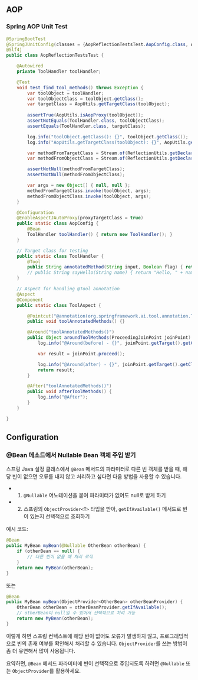 
## AOP

### Spring AOP Unit Test

```java
@SpringBootTest
@SpringJUnitConfig(classes = {AopReflectionTestsTest.AopConfig.class, AopReflectionTestsTest.ToolAspect.class})
@Slf4j
public class AopReflectionTestsTest {

    @Autowired
    private ToolHandler toolHandler;

    @Test
    void test_find_tool_methods() throws Exception {
        var toolObject = toolHandler;
        var toolObjectClass = toolObject.getClass();
        var targetClass = AopUtils.getTargetClass(toolObject);
        
        assertTrue(AopUtils.isAopProxy(toolObject));
        assertNotEquals(ToolHandler.class, toolObjectClass);
        assertEquals(ToolHandler.class, targetClass);

        log.info("toolObject.getClass(): {}", toolObject.getClass());
        log.info("AopUtils.getTargetClass(toolObject): {}", AopUtils.getTargetClass(toolObject));

        var methodFromTargetClass = Stream.of(ReflectionUtils.getDeclaredMethods(targetClass)).filter(m -> m.getName().equals("annotatedMethod")).findFirst().get();
        var methodFromObjectClass = Stream.of(ReflectionUtils.getDeclaredMethods(toolObjectClass)).filter(m -> m.getName().equals("annotatedMethod")).findFirst().orElse(null);

        assertNotNull(methodFromTargetClass);
        assertNotNull(methodFromObjectClass);

        var args = new Object[] { null, null };
        methodFromTargetClass.invoke(toolObject, args);
        methodFromObjectClass.invoke(toolObject, args);
    }

    @Configuration
    @EnableAspectJAutoProxy(proxyTargetClass = true)
    public static class AopConfig {
        @Bean
        ToolHandler toolHandler() { return new ToolHandler(); }
    }

    // Target class for testing
    public static class ToolHandler {
        @Tool
        public String annotatedMethod(String input, Boolean flag) { return "Processed: " + input; }
        // public String sayHello(String name) { return "Hello, " + name; }
    }

    // Aspect for handling @Tool annotation
    @Aspect
    @Component
    public static class ToolAspect {

        @Pointcut("@annotation(org.springframework.ai.tool.annotation.Tool)")
        public void toolAnnotatedMethods() {}

        @Around("toolAnnotatedMethods()")
        public Object aroundToolMethods(ProceedingJoinPoint joinPoint) throws Throwable {
            log.info("@Around(before) - {}", joinPoint.getTarget().getClass());

            var result = joinPoint.proceed();

            log.info("@Around(after) - {}", joinPoint.getTarget().getClass());
            return result;
        }

        @After("toolAnnotatedMethods()")
        public void afterToolMethods() {
            log.info("@After");
        }
    }

}
```

## Configuration

### @Bean 메소드에서 Nullable Bean 객체 주입 받기

스프링 Java 설정 클래스에서 `@Bean` 메서드의 파라미터로 다른 빈 객체를 받을 때, 해당 빈이 없으면 오류를 내지 않고 처리하고 싶다면 다음 방법을 사용할 수 있습니다.

- 1) `@Nullable` 어노테이션을 붙여 파라미터가 없어도 null로 받게 하기  
- 2) 스프링의 `ObjectProvider<T>` 타입을 받아, `getIfAvailable()` 메서드로 빈이 있는지 선택적으로 조회하기  

예시 코드:

```java
@Bean
public MyBean myBean(@Nullable OtherBean otherBean) {
    if (otherBean == null) {
        // 다른 빈이 없을 때 처리 로직
    }
    return new MyBean(otherBean);
}
```

또는

```java
@Bean
public MyBean myBean(ObjectProvider<OtherBean> otherBeanProvider) {
    OtherBean otherBean = otherBeanProvider.getIfAvailable();
    // otherBean이 null일 수 있어서 선택적으로 처리 가능
    return new MyBean(otherBean);
}
```

이렇게 하면 스프링 컨텍스트에 해당 빈이 없어도 오류가 발생하지 않고, 프로그래밍적으로 빈의 존재 여부를 확인해서 처리할 수 있습니다. `ObjectProvider`를 쓰는 방법이 좀 더 유연해서 많이 사용됩니다.  

요약하면, `@Bean` 메서드 파라미터에 빈이 선택적으로 주입되도록 하려면 `@Nullable` 또는 `ObjectProvider`를 활용하세요.